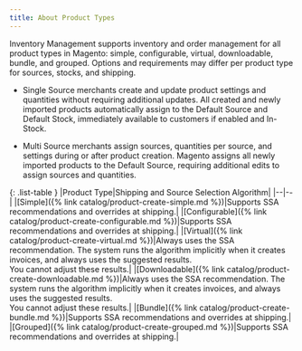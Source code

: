 ```yaml
---
title: About Product Types
---
```


Inventory Management supports inventory and order management for all product types in Magento: simple, configurable, virtual, downloadable, bundle, and grouped. Options and requirements may differ per product type for sources, stocks, and shipping.

- Single Source merchants create and update product settings and quantities without requiring additional updates. All created and newly imported products automatically assign to the Default Source and Default Stock, immediately available to customers if enabled and In-Stock.

- Multi Source merchants assign sources, quantities per source, and settings during or after product creation. Magento assigns all newly imported products to the Default Source, requiring additional edits to assign sources and quantities.

{: .list-table }
|Product Type|Shipping and Source Selection Algorithm|
|--|--|
|[Simple]({% link catalog/product-create-simple.md %})|Supports SSA recommendations and overrides at shipping.|
|[Configurable]({% link catalog/product-create-configurable.md %})|Supports SSA recommendations and overrides at shipping.|
|[Virtual]({% link catalog/product-create-virtual.md %})|Always uses the SSA recommendation. The system runs the algorithm implicitly when it creates invoices, and always uses the suggested results.<br/>You cannot adjust these results.|
|[Downloadable]({% link catalog/product-create-downloadable.md %})|Always uses the SSA recommendation. The system runs the algorithm implicitly when it creates invoices, and always uses the suggested results. <br/>You cannot adjust these results.|
|[Bundle]({% link catalog/product-create-bundle.md %})|Supports SSA recommendations and overrides at shipping.|
|[Grouped]({% link catalog/product-create-grouped.md %})|Supports SSA recommendations and overrides at shipping.|
